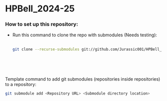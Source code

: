 # HPBell_2024-25

### How to set up this repository: 
* Run this command to clone the repo with submodules (Needs testing):
    <br/><br/>
    ```bash
    git clone --recurse-submodules git://github.com/Jurassic001/HPBell_2024-25
    ```

<br/><br/><br/>

Template command to add git submodules (repositories inside repositories) to a repository: <br/>
```bash
git submodule add <Repository URL> <Submodule directory location>
```
<!-- 
Example command: 
git submodule add https://github.com/Jurassic001/AVR-2024 AVR\AVR-2024
^^^ This is the command I used to add the AVR-2024 repo to this repo (HPBell_2024-25) as a submodule
-->